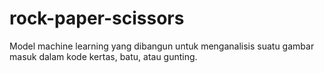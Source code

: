 # rock-paper-scissors
Model machine learning yang dibangun untuk menganalisis suatu gambar masuk dalam kode kertas, batu, atau gunting.
